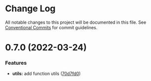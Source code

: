 # Change Log

All notable changes to this project will be documented in this file.
See [Conventional Commits](https://conventionalcommits.org) for commit guidelines.

# 0.7.0 (2022-03-24)


### Features

* **utils:** add function utils ([70d7fd0](https://git.zhlh6.cn/nipem/shared/commits/70d7fd0550037eb2734628a910b4cdb7f3b3370f))
